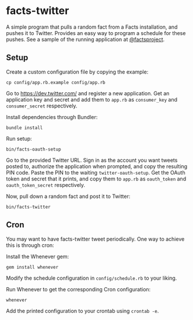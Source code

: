 facts-twitter
=============

A simple program that pulls a random fact from a Facts installation, and pushes it to Twitter. Provides an easy way to program a schedule for these pushes. See a sample of the running application at [@factsproject](http://twitter.com/factsproject).

Setup
-----

Create a custom configuration file by copying the example:

    cp config/app.rb.example config/app.rb

Go to https://dev.twitter.com/ and register a new application. Get an application key and secret and add them to `app.rb` as `consumer_key` and `consumer_secret` respectively.

Install dependencies through Bundler:

    bundle install

Run setup:

    bin/facts-oauth-setup
    
Go to the provided Twitter URL. Sign in as the account you want tweets posted to, authorize the application when prompted, and copy the resulting PIN code. Paste the PIN to the waiting `twitter-oauth-setup`. Get the OAuth token and secret that it prints, and copy them to `app.rb` as `oauth_token` and `oauth_token_secret` respectively.

Now, pull down a random fact and post it to Twitter:

    bin/facts-twitter

Cron
----

You may want to have facts-twitter tweet periodically. One way to achieve this is through cron:

Install the Whenever gem:

    gem install whenever

Modify the schedule configuration in `config/schedule.rb` to your liking.

Run Whenever to get the corresponding Cron configuration:

    whenever

Add the printed configuration to your crontab using `crontab -e`.
